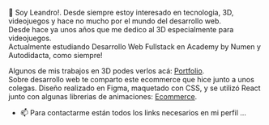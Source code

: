 👋 Soy Leandro!. Desde siempre estoy interesado en tecnologia, 3D, videojuegos y hace no mucho por el mundo del desarrollo web.\
Desde hace ya unos años que me dedico al 3D especialmente para videojuegos.\
Actualmente estudiando Desarrollo Web Fullstack en Academy by Numen y Autodidacta, como siempre!

Algunos de mis trabajos en 3D podes verlos acá: [Portfolio](https://www.artstation.com/leandrocastagno).\
Sobre desarrollo web te comparto este ecommerce que hice junto a unos colegas. Diseño realizado en Figma, maquetado con CSS, y se utilizó React junto con algunas librerias de animaciones: [Ecommerce](https://proyecto-numen-ecommerce-app.vercel.app/#hero-home).

- 📫 Para contactarme están todos los links necesarios en mi perfil ...

<!---
LDC-ar/LDC-ar is a ✨ special ✨ repository because its `README.md` (this file) appears on your GitHub profile.
You can click the Preview link to take a look at your changes.
--->
